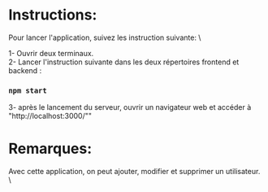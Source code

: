 # Instructions:
 
 Pour lancer l'application, suivez les instruction suivante: \

 1- Ouvrir deux terminaux. \
 2- Lancer l'instruction suivante dans les deux répertoires frontend et backend : 

### `npm start` 

3- après le lancement du serveur, ouvrir un navigateur web et accéder à "http://localhost:3000/""


# Remarques:
 
 Avec cette application, on peut ajouter, modifier et supprimer un utilisateur. \

 